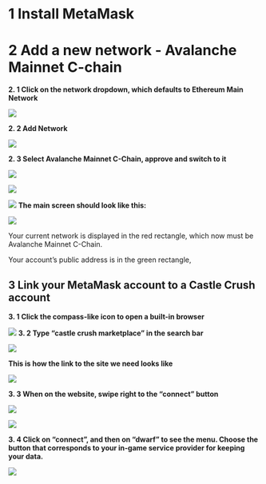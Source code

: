 ﻿# 1 Install MetaMask

# 2 Add a new network - Avalanche Mainnet C-chain

**2. 1 Click on the network dropdown, which defaults to Ethereum Main Network**

![](https://lh7-us.googleusercontent.com/VRiOlWYgaqyt1GSiwVAml4-xZBuHWAmbmeItFPIf3zNNrKsjYQu6-hBSShTKTspG3d7i34QoYj6IwuRWbhXdwGd3x6EWOJiJu9V8JMNDYGV2iXHnMXasu5SD9R7aH_wLyQZsD_6ADQtDxr9oo0fONk8)


**2. 2 Add Network**

![](https://lh7-us.googleusercontent.com/6qI5ZD7qZOlLEquGSjlWfqcxkwMXQw5QCrKnw2Ps4eGGZowO602_TAF6R7wzMe3JMm-GR6Dkt5BwxFHy8Ayv4gTSxsKv7Ua1-vtNgtK2kSH2bXshoeQVtfbJY5v-NptArMiCIpe9wvg6ddo3-PjS4l8)

**2. 3 Select Avalanche Mainnet C-Chain, approve and switch to it**

**![](https://lh7-us.googleusercontent.com/gOfeY5ZGxpBeWNsRbCA8NVaW9Dr-tMtuHdgfnjTmErXwGX9k2RAg5l0p1yJ9B6F5KWNpuVS8K0a9XN9cCroSxoStG5EptIZFKHTfFK7CePbnjPY3v-Ufz1IjnDtwnVNJqAntQMQETIAoT-yVsf_cmek)**

**![](https://lh7-us.googleusercontent.com/qCRG_ql8yDErJVPxvTpKf-jEusvkPZaIfx192ijR_hGPZUox0KzZb8W96tPwl9EPIm33Tl3vqfep7m-e6SjRNMm6lMcHoa-k7Xl4bVXHpV7zowymjdVaniOX_lB80J-m4vTpoTjHy_yCrlk76ad7Lpo)**

**![](https://lh7-us.googleusercontent.com/PAiP9u-cvilMLZh3zideNSGHX5VOwSm2suGiuU9Cta_WUqeKlRJ56godhbts6BoOdnuHw0DJYiYvMa4G2yRXPxWneTksq90Bz-sWq_rqRM0WzsJal3FoVvRmW95-Ch4Xsv5eX_JvtjyKtx7rihQcSVM)**
**The main screen should look like this:**

**![](https://lh7-us.googleusercontent.com/8_8mMor8ATw-WShYnqY6znZxrXS3aVxCMT_Z2bh92yEtG2PL7CkQ_1UesU6H5DzNDsD6tlnqgWM1txdyFdL4t7BVYCqE0NQ8zhs4a8_8OqFsJDHBzufvucqwe1ilmXXaXSy_HjMSYUexvnhDQPAvhm4)**

Your current network is displayed in the red rectangle, which now must be Avalanche Mainnet C-Chain.

Your account’s public address is in the green rectangle,
## **3 Link your MetaMask account to a Castle Crush account**

**3. 1 Click the compass-like icon to open a built-in browser**

**![](https://lh7-us.googleusercontent.com/g8GvvjnFWYIEGfRH9dCuOtxQLPr_yAqMTT9Zc87UjbBflNPQCKIFnMZJnBVTLCi64S9PXhgmKaTS8aE4_z976fbaIQUC_dLsozEhqGZXklM7jNVg9vo4L52lg8rwppPr6URWCYY14-WBtEpB0K0zOcI)**
**3. 2 Type “castle crush marketplace” in the search bar**

**![](https://lh7-us.googleusercontent.com/z0iCVA0oFur6Bq2_hSM8Ql32ZTGkdwGlKd8l3YyR1nCujmHjGMr7Br7TKzhkfF_2JhaKkP8wSW3H1n0TxPonQ5o4bDmkVmuNiB-zHSJccMX6O2KRyo5MIEfMioDHaPnhKFSmHiaUtJSXgncAsiumak4)**

**This is how the link to the site we need looks like**

**![](https://lh7-us.googleusercontent.com/uqWB1RyMMZL0uMlAWOl8PtCzjhNjvKi9-EigtOKSRFbOWwanUOOZFj6ygWbPIY68a2HWrUq1hS0u3cL85g8Fp9Ghj_vW4t5SLcUq9kpOedPAjdodw4dRVEsc8f3gSoLPWjBt-OVuH9HPn9QX5X4tiJg)**

**3. 3 When on the website, swipe right to the “connect” button**

**![](https://lh7-us.googleusercontent.com/rf67LXd7Oy5oBHOw7fqf1sytPKobLw6oncI54oWjU7sB3ZBHNfiIvaJrdiaJnT7y8Y2QDqElMUb-e3glx9JOsqm_ECrhUDrBYGbnHDE1AT4HCmycvO4P4c-JHyLY-kJi8jXqrvNUDRhGaguLP3cWvrE)**

**![](https://lh7-us.googleusercontent.com/SszhLJHOxlxea6rWAZ40weiL8aa2Z1C6san0l68Y4G6FP02xZrWur4oO6NsxFHGIxKSS_4t3Y957bpqQBIJrXpTkKEjUnwa_OrerV-vUATvlJmgM39pQPIOmcUKK43JvskysjyfpuY5kJ0k9MqoeyvE)**

**3. 4 Click on “connect”, and then on “dwarf” to see the menu. Choose the button that corresponds to your in-game service provider for keeping your data.**

**![](https://lh7-us.googleusercontent.com/24VMWP3QoiEsULKtmj1-fzahlDBRtpVjOd1EeVbZ2NoEQs5E88gcE0fZ1c1j3YBqqDXvtlSJQrY2RK4Z9DSuVF4WS_0YB8uiBnyO7bZyHLJfkjzGcOtr3YbqQ34z51IZ5_MaMk75q3SU3Z7skRwrmNg)**
